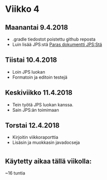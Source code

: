 # Viikko 4

## Maanantai 9.4.2018

* .gradle tiedostot poistettu github reposta
* Luin lisää JPS:stä [Paras dokumentti JPS:Stä](http://users.cecs.anu.edu.au/~dharabor/data/papers/harabor-grastien-aaai11.pdf)

## Tiistai 10.4.2018

* Loin JPS luokan
* Formatoin ja editoin testejä 

## Keskiviikko 11.4.2018

* Tein työtä JPS luokan kanssa.
* Sain JPS:än toimimaan

## Torstai 12.4.2018

* Kirjoitin viikkoraporttia
* Lisäsin ja muokkasin javadocseja

#
## Käytetty aikaa tällä viikolla:
~16 tuntia


